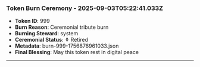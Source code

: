 ### Token Burn Ceremony - 2025-09-03T05:22:41.033Z
- **Token ID**: 999
- **Burn Reason**: Ceremonial tribute burn
- **Burning Steward**: system
- **Ceremonial Status**: ⚱️ Retired
- **Metadata**: burn-999-1756876961033.json
- **Final Blessing**: May this token rest in digital peace

---

